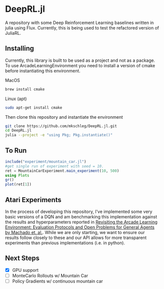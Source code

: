 # DeepRL.jl

A repository with some Deep Reinforcement Learning baselines written in julia using Flux. Currently, this is being used to test the refactored version of JuliaRL.

## Installing

Currently, this library is built to be used as a project and not as a package. To use ArcadeLearningEnvironment you need to install a version of cmake before instantiating this environment.

MacOS
```zsh
brew install cmake
```

Linux (apt)
```zsh
sudo apt-get install cmake
```

Then clone this repository and instantiate the environment
```zsh
git clone https://github.com/mkschleg/DeepRL.jl.git
cd DeepRL.jl
julia --project -e "using Pkg; Pkg.instantiate()"
```


## To Run

```Julia
include("experiment/mountain_car.jl")
#get single run of experiment with seed = 10.
ret = MountainCarExperiment.main_experiment(10, 500)
using Plots
gr()
plot(ret[1])
```


## Atari Experiments

In the process of developing this repository, I've implemented some very basic versions of a DQN and am benchmarking this implementation against the results and hyperparameters reported in [Revisiting the Arcade Learning Environment: Evaluation Protocols and Open Problems for General Agents by Machado et. al.](https://research.google/pubs/pub48769/). While we are only starting, we want to ensure our results follow closely to these and our API allows for more transparent experiments than previous implementations (i.e. in python). 



## Next Steps

- [x] GPU support
- [ ] MonteCarlo Rollouts w/ Mountain Car
- [ ] Policy Gradients w/ continuous mountain car

